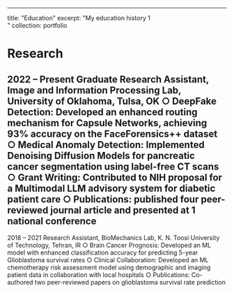 
---
title: "Education"
excerpt: "My education history 1<br/>"
collection: portfolio

Research
====
2022 – Present Graduate Research Assistant, Image and Information Processing Lab, University of Oklahoma, Tulsa, OK
○ DeepFake Detection: Developed an enhanced routing mechanism for Capsule Networks, achieving 93% accuracy on the
FaceForensics++ dataset
○ Medical Anomaly Detection: Implemented Denoising Diffusion Models for pancreatic cancer segmentation using label-free
CT scans
○ Grant Writing: Contributed to NIH proposal for a Multimodal LLM advisory system for diabetic patient care
○ Publications: published four peer-reviewed journal article and presented at 1 national conference
----
2018 – 2021 Research Assistant, BioMechanics Lab, K. N. Toosi University of Technology, Tehran, IR
○ Brain Cancer Prognosis: Developed an ML model with enhanced classification accuracy for predicting 5-year Glioblastoma
survival rates
○ Clinical Collaboration: Developed an ML chemotherapy risk assessment model using demographic and imaging patient data in
collaboration with local hospitals
○ Publications: Co-authored two peer-reviewed papers on glioblastoma survival rate prediction

